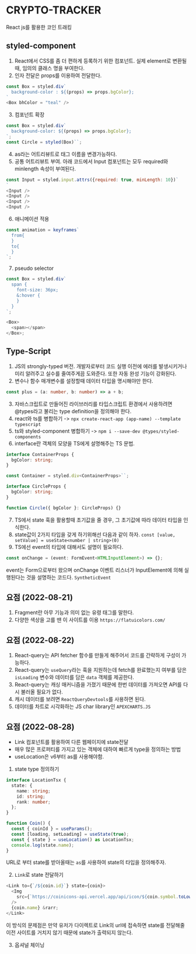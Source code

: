 # CRYPTO-TRACKER

React js를 활용한 코인 트래킹

## styled-component

1. React에서 CSS를 좀 더 편하게 등록하기 위한 컴포넌트. 실제 element로 변환될 때, 임의의 클래스 명을 부여한다.
2. 인자 전달은 props를 이용하여 전달한다.

```js
const Box = styled.div`
  background-color : ${(props) => props.bgColor};
`
<Box bhColor = "teal" />
```

3. 컴포넌트 확장

```js
const Box = styled.div`
  background-color: ${(props) => props.bgColor};
`;
const Circle = styled(Box)``;
```

4. as라는 어트리뷰트로 태그 이름을 변경가능하다.
5. 공통 어트리뷰트 부여. 아래 코드에서 Input 컴포넌트는 모두 required와 minlength 속성이 부여된다.

```js
const Input = styled.input.attrs({required: true, minLength: 10})`
`
<Input />
<Input />
<Input />
<Input />
```

6. 애니메이션 적용

```js
const animation = keyframes`
  from{
  }
  to{
  }
`;
```

7. pseudo selector

```js
const Box = styled.div`
  span {
    font-size: 36px;
    &:hover {
    }
  }
`;

<Box>
  <span></span>
</Box>;
```

## Type-Script

1. JS의 strongly-typed 버전. 개발자로부터 코드 실행 이전에 에러를 발생시키거나 미리 알려주고 실수를 줄여주게끔 도와준다. 또한 자동 완성 기능이 강화된다.
2. 변수나 함수 매개변수를 설정할때 데이터 타입을 명시해야만 한다.

```ts
const plus = (a: number, b: number) => a + b;
```

3. 자바스크립트로 만들어진 라이브러리를 타입스크립트 환경에서 사용하려면 @types라고 불리는 type definition을 정의해야 한다.
4. react와 ts를 병합하기 -> `npx create-react-app (app-name) --template typescript`
5. ts와 styled-component 병합하기 -> `npm i --save-dev @types/styled-components`
6. interface란 객체의 모양을 TS에게 설명해주는 TS 문법.

```ts
interface ContainerProps {
  bgColor: string;
}

const Container = styled.div<ContainerProps>``;

interface CircleProps {
  bgColor: string;
}

function Circle({ bgColor }: CircleProps) {}
```

7. TS에서 state 훅을 활용할때 초기값을 줄 경우, 그 초기값에 따라 데이터 타입을 인식한다.
8. state값이 2가지 타입을 갖게 하기위해선 다음과 같이 하자. `const [value, setValue] = useState<number | string>(0)`
9. TS에선 event의 타입에 대해서도 설명이 필요하다.

```ts
const onChange = (event: FormEvent<HTMLInputElement>) => {};
```

event는 Form으로부터 왔으며 onChange 이벤트 리스너가 InputElement에 의해 실행된다는 것을 설명하는 코드다. `SyntheticEvent`

## 요점 (2022-08-21)

1. Fragment란 아무 기능과 의미 없는 유령 태그를 말한다.
2. 다양한 색상을 고를 땐 이 사이트를 이용 `https://flatuicolors.com/`

## 요점 (2022-08-22)

1. React-query는 API fetcher 함수를 만들게 해주어서 코드를 간략하게 구성이 가능하다.
2. React-query는 `useQuery`라는 훅을 지원하는데 fetch를 완료했는지 여부를 담은 `isLoading` 변수와 데이터를 담은 `data` 객체를 제공한다.
3. React-query는 캐싱 매커니즘을 가졌기 때문에 한번 데이터를 가져오면 API를 다시 불러올 필요가 없다.
4. 캐시 데이터를 보려면 `ReactQueryDevtools`를 사용하면 된다.
5. 데이터를 차트로 시각화하는 JS char library인 `APEXCHARTS.JS`

## 요점 (2022-08-28)

- Link 컴포넌트를 활용하여 다른 웹페이지에 state전달
- 매우 많은 프로퍼티를 가지고 있는 객체에 대하여 빠르게 type을 정의하는 방법
- useLocation은 v6부터 as를 사용해야함.

1. state type 정의하기

```ts
interface LocationTsx {
  state: {
    name: string;
    id: string;
    rank: number;
  };
}

function Coin() {
  const { coinId } = useParams();
  const [loading, setLoading] = useState(true);
  const { state } = useLocation() as LocationTsx;
  console.log(state.name);
}
```

URL로 부터 state를 받아올때는 `as`를 사용하여 state의 타입을 정의해주자.

2. `Link`로 state 전달하기

```ts
<Link to={`/${coin.id}`} state={coin}>
  <Img
    src={`https://coinicons-api.vercel.app/api/icon/${coin.symbol.toLowerCase()}`}
  />
  {coin.name} &rarr;
</Link>
```

이 방식의 문제점은 만약 유저가 다이렉트로 Link의 url에 접속하면 state를 전달해줄 이전 사이트를 거치지 않기 때문에 state가 출력되지 않는다.

3. 옵셔널 체이닝

